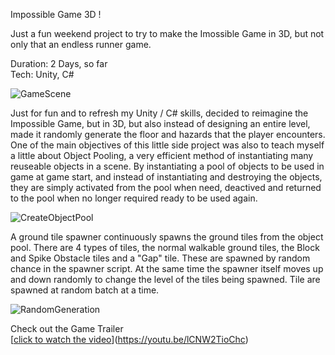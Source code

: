 Impossible Game 3D !

Just a fun weekend project to try to make the Imossible Game in 3D, but not only that an endless runner game.  
  
Duration: 2 Days, so far  
Tech: Unity, C#  
  
![GameScene](https://github.com/nice1stu/ImpossibleGame3D/assets/112468923/3325d0c7-f4ea-426f-afa3-cbef5976fcb0)

Just for fun and to refresh my Unity / C# skills, decided to reimagine the Impossible Game, but in 3D, but also instead of designing an entire level, made it randomly generate the floor and hazards that the player encounters. One of the main objectives of this little side project was also to teach myself a little about Object Pooling, a very efficient method of instantiating many reuseable objects in a scene. By instantiating a pool of objects to be used in game at game start, and instead of instantiating and destroying the objects, they are simply activated from the pool when need, deactived and returned to the pool when no longer required ready to be used again.  

![CreateObjectPool](https://github.com/nice1stu/ImpossibleGame3D/assets/112468923/b4f8f97c-edc6-4ce5-afa0-ecf66ac3f698)

A ground tile spawner continuously spawns the ground tiles from the object pool. There are 4 types of tiles, the normal walkable ground tiles, the Block and Spike Obstacle tiles and a "Gap" tile. These are spawned by random chance in the spawner script. At the same time the spawner itself moves up and down randomly to change the level of the tiles being spawned. Tile are spawned at random batch at a time.  

![RandomGeneration](https://github.com/nice1stu/ImpossibleGame3D/assets/112468923/2869f532-cd98-4e49-a40e-7691ecc7daf4)

Check out the Game Trailer  
[[click to watch the video](https://img.youtube.com/vi/lCNW2TioChc/maxresdefault.jpg)](https://youtu.be/lCNW2TioChc)  

